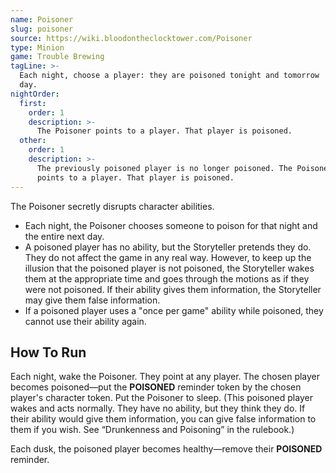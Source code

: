 ```yaml
---
name: Poisoner
slug: poisoner
source: https://wiki.bloodontheclocktower.com/Poisoner
type: Minion
game: Trouble Brewing
tagLine: >-
  Each night, choose a player: they are poisoned tonight and tomorrow
  day.
nightOrder:
  first:
    order: 1
    description: >-
      The Poisoner points to a player. That player is poisoned.
  other:
    order: 1
    description: >-
      The previously poisoned player is no longer poisoned. The Poisoner
      points to a player. That player is poisoned.
---
```


The Poisoner secretly disrupts character abilities.

- Each night, the Poisoner chooses someone to poison for that night and
  the entire next day.
- A poisoned player has no ability, but the Storyteller pretends they
  do. They do not affect the game in any real way. However, to keep up
  the illusion that the poisoned player is not poisoned, the Storyteller
  wakes them at the appropriate time and goes through the motions as if
  they were not poisoned. If their ability gives them information, the
  Storyteller may give them false information.
- If a poisoned player uses a "once per game" ability while poisoned,
  they cannot use their ability again.

## How To Run

Each night, wake the Poisoner. They point at any player. The chosen
player becomes poisoned—put the **POISONED** reminder token by the
chosen player's character token. Put the Poisoner to sleep. (This
poisoned player wakes and acts normally. They have no ability, but they
think they do. If their ability would give them information, you can
give false information to them if you wish. See “Drunkenness and
Poisoning” in the rulebook.)

Each dusk, the poisoned player becomes healthy—remove their **POISONED**
reminder.
